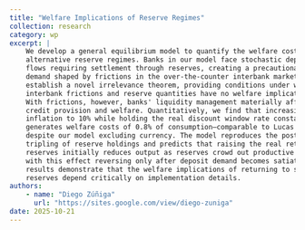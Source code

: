 ```yaml
---
title: "Welfare Implications of Reserve Regimes"
collection: research
category: wp
excerpt: |
    We develop a general equilibrium model to quantify the welfare costs of
    alternative reserve regimes. Banks in our model face stochastic deposit
    flows requiring settlement through reserves, creating a precautionary
    demand shaped by frictions in the over-the-counter interbank market. We
    establish a novel irrelevance theorem, providing conditions under which
    interbank frictions and reserve quantities have no welfare implications.
    With frictions, however, banks' liquidity management materially affects
    credit provision and welfare. Quantitatively, we find that increasing
    inflation to 10% while holding the real discount window rate constant
    generates welfare costs of 0.8% of consumption—comparable to Lucas (2000)
    despite our model excluding currency. The model reproduces the post-2008
    tripling of reserve holdings and predicts that raising the real return on
    reserves initially reduces output as reserves crowd out productive loans,
    with this effect reversing only after deposit demand becomes satiated. Our
    results demonstrate that the welfare implications of returning to scarce
    reserves depend critically on implementation details.
authors: 
    - name: "Diego Zúñiga"
      url: "https://sites.google.com/view/diego-zuniga"
date: 2025-10-21
---
```



<!-- \author{Ali Haider Ismail\thanks{University of California, Los Angeles}\and Diego Z\'{u}\~{n}iga \thanks{Bank of Canada}} -->
